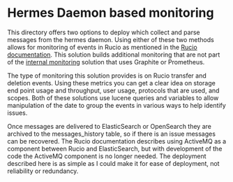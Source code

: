 # Hermes Daemon based monitoring

This directory offers two options to deploy which collect and parse messages from the hermes daemon. 
Using either of these two methods allows for monitoring of events in Rucio as mentioned in the [Rucio documentation](https://rucio.cern.ch/documentation/operator/monitoring#transfer-monitoring).
This solution builds additional monitoring that are not part of the [internal monitoring](https://rucio.cern.ch/documentation/operator/monitoring#internal-monitoring) solution that uses Graphite or Prometheus.

The type of monitoring this solution provides is on Rucio transfer and deletion events. Using these metrics you can get a clear idea on storage end point usage and throughput, user usage, protocols that are used, and scopes.
Both of these solutions use lucene queries and variables to allow manipulation of the date to group the events in various ways to help identify issues.

Once messages are delivered to ElasticSearch or OpenSearch they are archived to the messages_history table, so if there is an issue messages can be recovered. The Rucio documentation describes using ActiveMQ as a component between Rucio and ElasticSearch, but with development of the code the ActiveMQ component is no longer needed. The deployment described here is as simple as I could make it for ease of deployment, not reliability or redundancy.

